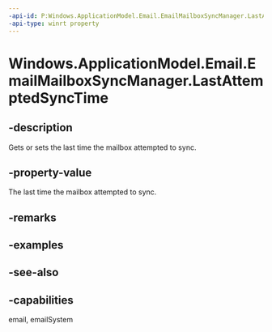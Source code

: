 ```yaml
---
-api-id: P:Windows.ApplicationModel.Email.EmailMailboxSyncManager.LastAttemptedSyncTime
-api-type: winrt property
---
```


<!-- Property syntax
public Windows.Foundation.DateTime LastAttemptedSyncTime { get;  set; }
-->

# Windows.ApplicationModel.Email.EmailMailboxSyncManager.LastAttemptedSyncTime

## -description
Gets or sets the last time the mailbox attempted to sync.

## -property-value
The last time the mailbox attempted to sync.

## -remarks

## -examples

## -see-also

## -capabilities
email, emailSystem
